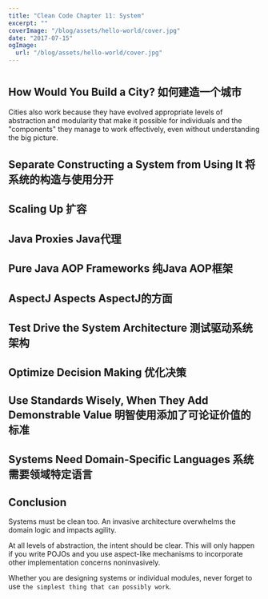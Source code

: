 ```yaml
---
title: "Clean Code Chapter 11: System"
excerpt: ""
coverImage: "/blog/assets/hello-world/cover.jpg"
date: "2017-07-15"
ogImage:
  url: "/blog/assets/hello-world/cover.jpg"
---
```


# 

## How Would You Build a City? 如何建造一个城市
Cities also work because they have evolved appropriate levels of abstraction and modularity that make it possible for individuals and the "components" they manage to work effectively, even without understanding the big picture.

## Separate Constructing a System from Using It 将系统的构造与使用分开

## Scaling Up 扩容

## Java Proxies Java代理

## Pure Java AOP Frameworks 纯Java AOP框架

## AspectJ Aspects AspectJ的方面

## Test Drive the System Architecture 测试驱动系统架构

## Optimize Decision Making 优化决策

## Use Standards Wisely, When They Add Demonstrable Value 明智使用添加了可论证价值的标准

## Systems Need Domain-Specific Languages 系统需要领域特定语言

## Conclusion 
Systems must be clean too. An invasive architecture overwhelms the domain logic and impacts agility. 

At all levels of abstraction, the intent should be clear. This will only happen if you write POJOs and you use aspect-like mechanisms to incorporate other implementation concerns noninvasively.

Whether you are designing systems or individual modules, never forget to use `the simplest thing that can possibly work`.

